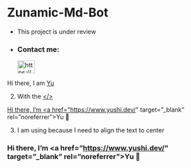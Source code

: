 # Zunamic-Md-Bot
- This project is under review

- <h3 align="left">Contact me:</h3><p>   <a href="https://wa.me/94773585511" target="blank"><img align="center" src="https://raw.githubusercontent.com/rahuldkjain/github-profile-readme-generator/master/src/images/icons/Social/whatsapp.svg" alt="https://wa.me/94773585511" height="30" width="40" /></a>
</p>



<a href=“”></a>
Hi there, I am [Yu](https://www.yushi.dev/)

2. With the <a href=“”></>

Hi there, I’m <a href=”https://www.yushi.dev/" target=”_blank” rel=”noreferrer”>Yu</a> 👋

3. I am using <a href=“”></a> because I need to align the text to center

<h3 align=”center”>

Hi there, I’m <a href=”https://www.yushi.dev/" target=”_blank” rel=”noreferrer”>Yu</a> 👋

</h3>
